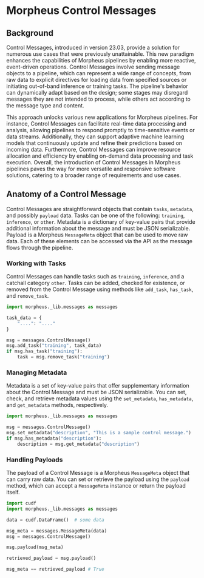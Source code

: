 <!--
SPDX-FileCopyrightText: Copyright (c) 2022-2023, NVIDIA CORPORATION & AFFILIATES. All rights reserved.
SPDX-License-Identifier: Apache-2.0

Licensed under the Apache License, Version 2.0 (the "License");
you may not use this file except in compliance with the License.
You may obtain a copy of the License at

http://www.apache.org/licenses/LICENSE-2.0

Unless required by applicable law or agreed to in writing, software
distributed under the License is distributed on an "AS IS" BASIS,
WITHOUT WARRANTIES OR CONDITIONS OF ANY KIND, either express or implied.
See the License for the specific language governing permissions and
limitations under the Licensesages.cpp
-->

# Morpheus Control Messages

## Background

Control Messages, introduced in version 23.03, provide a solution for numerous use cases that were previously unattainable. This new paradigm enhances the capabilities of Morpheus pipelines by enabling more reactive, event-driven operations. Control Messages involve sending message objects to a pipeline, which can represent a wide range of concepts, from raw data to explicit directives for loading data from specified sources or initiating out-of-band inference or training tasks. The pipeline's behavior can dynamically adapt based on the design; some stages may disregard messages they are not intended to process, while others act according to the message type and content.

This approach unlocks various new applications for Morpheus pipelines. For instance, Control Messages can facilitate real-time data processing and analysis, allowing pipelines to respond promptly to time-sensitive events or data streams. Additionally, they can support adaptive machine learning models that continuously update and refine their predictions based on incoming data. Furthermore, Control Messages can improve resource allocation and efficiency by enabling on-demand data processing and task execution. Overall, the introduction of Control Messages in Morpheus pipelines paves the way for more versatile and responsive software solutions, catering to a broader range of requirements and use cases.

## Anatomy of a Control Message

Control Messages are straightforward objects that contain `tasks`, `metadata`, and possibly `payload` data. Tasks can be one of the following: `training`, `inference`, or `other`. Metadata is a dictionary of key-value pairs that provide additional information about the message and must be JSON serializable. Payload is a Morpheus `MessageMeta` object that can be used to move raw data. Each of these elements can be accessed via the API as the message flows through the pipeline.

### Working with Tasks

Control Messages can handle tasks such as `training`, `inference`, and a catchall category `other`. Tasks can be added, checked for existence, or removed from the Control Message using methods like `add_task`, `has_task`, and `remove_task`.

```python
import morpheus._lib.messages as messages

task_data = {
    "....": "...."
}

msg = messages.ControlMessage()
msg.add_task("training", task_data)
if msg.has_task("training"):
    task = msg.remove_task("training")
```

### Managing Metadata

Metadata is a set of key-value pairs that offer supplementary information about the Control Message and must be JSON serializable. You can set, check, and retrieve metadata values using the `set_metadata`, `has_metadata`, and `get_metadata` methods, respectively.

```python
import morpheus._lib.messages as messages

msg = messages.ControlMessage()
msg.set_metadata("description", "This is a sample control message.")
if msg.has_metadata("description"):
    description = msg.get_metadata("description")
```

### Handling Payloads

The payload of a Control Message is a Morpheus `MessageMeta` object that can carry raw data. You can set or retrieve the payload using the `payload` method, which can accept a `MessageMeta` instance or return the payload itself.

```python
import cudf
import morpheus._lib.messages as messages

data = cudf.DataFrame()  # some data

msg_meta = messages.MessageMeta(data)
msg = messages.ControlMessage()

msg.payload(msg_meta)

retrieved_payload = msg.payload()

msg_meta == retrieved_payload # True
```
